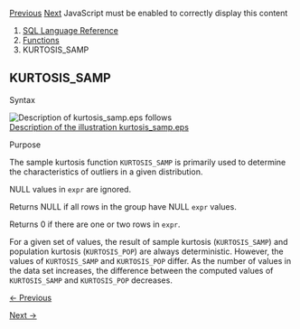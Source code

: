 [Previous](KURTOSIS_POP.md) [Next](l1_distance.md) JavaScript must be
enabled to correctly display this content

  1. [SQL Language Reference ](index.md)
  2. [Functions](Functions.md)
  3. KURTOSIS_SAMP

## KURTOSIS_SAMP

Syntax

![Description of kurtosis_samp.eps
follows](https://docs.oracle.com/en/database/oracle/oracle-database/23/sqlrf/img/kurtosis_samp.gif)  
[Description of the illustration
kurtosis_samp.eps](img_text/kurtosis_samp.md)

Purpose

The sample kurtosis function `KURTOSIS_SAMP` is primarily used to determine
the characteristics of outliers in a given distribution.

NULL values in `expr` are ignored.

Returns NULL if all rows in the group have NULL `expr` values.

Returns 0 if there are one or two rows in `expr`.

For a given set of values, the result of sample kurtosis (`KURTOSIS_SAMP`) and
population kurtosis (`KURTOSIS_POP`) are always deterministic. However, the
values of `KURTOSIS_SAMP` and `KURTOSIS_POP` differ. As the number of values
in the data set increases, the difference between the computed values of
`KURTOSIS_SAMP` and `KURTOSIS_POP` decreases.


[← Previous](KURTOSIS_POP.md)

[Next →](l1_distance.md)
